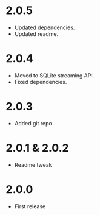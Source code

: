 # 2.0.5
- Updated dependencies.
- Updated readme.

# 2.0.4
- Moved to SQLite streaming API.
- Fixed dependencies.

# 2.0.3
- Added git repo

# 2.0.1 & 2.0.2
- Readme tweak

# 2.0.0
- First release